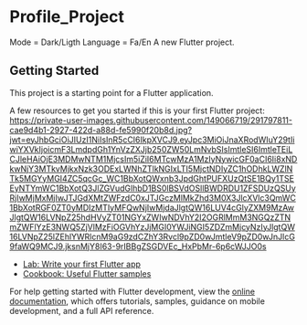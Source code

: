 # Profile_Project
Mode = Dark/Ligth
Language = Fa/En
A new Flutter project.

## Getting Started

This project is a starting point for a Flutter application.

A few resources to get you started if this is your first Flutter project:
https://private-user-images.githubusercontent.com/149066719/291797811-cae9d4b1-2927-422d-a88d-fe5990f20b8d.jpg?jwt=eyJhbGciOiJIUzI1NiIsInR5cCI6IkpXVCJ9.eyJpc3MiOiJnaXRodWIuY29tIiwiYXVkIjoicmF3LmdpdGh1YnVzZXJjb250ZW50LmNvbSIsImtleSI6ImtleTEiLCJleHAiOjE3MDMwNTM1MjcsIm5iZiI6MTcwMzA1MzIyNywicGF0aCI6Ii8xNDkwNjY3MTkvMjkxNzk3ODExLWNhZTlkNGIxLTI5MjctNDIyZC1hODhkLWZlNTk5MGYyMGI4ZC5qcGc_WC1BbXotQWxnb3JpdGhtPUFXUzQtSE1BQy1TSEEyNTYmWC1BbXotQ3JlZGVudGlhbD1BS0lBSVdOSllBWDRDU1ZFSDUzQSUyRjIwMjMxMjIwJTJGdXMtZWFzdC0xJTJGczMlMkZhd3M0X3JlcXVlc3QmWC1BbXotRGF0ZT0yMDIzMTIyMFQwNjIwMjdaJlgtQW16LUV4cGlyZXM9MzAwJlgtQW16LVNpZ25hdHVyZT01NGYxZWIwNDVhY2I2OGRlMmM3NGQzZTNmZWFlYzE3NWQ5ZjVlMzFiOGVhYzJjMGI0YWJiNGI5ZDZmMjcyNzIyJlgtQW16LVNpZ25lZEhlYWRlcnM9aG9zdCZhY3Rvcl9pZD0wJmtleV9pZD0wJnJlcG9faWQ9MCJ9.jksnMjY8I63-9rIBBgZSGDVEc_HxPbMr-6p6cWJJO0s
- [Lab: Write your first Flutter app](https://docs.flutter.dev/get-started/codelab)
- [Cookbook: Useful Flutter samples](https://docs.flutter.dev/cookbook)

For help getting started with Flutter development, view the
[online documentation](https://docs.flutter.dev/), which offers tutorials,
samples, guidance on mobile development, and a full API reference.
